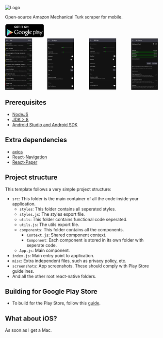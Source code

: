![Logo](https://github.com/saqfish/turkkey/blob/master/misc/logo.png)

Open-source Amazon Mechanical Turk scraper for mobile.

<a href="https://play.google.com/store/apps/details?id=com.turkkey">
  <img alt="Get it on Google Play"
       src="https://github.com/saqfish/turkkey/blob/master/misc/badge.png?raw=true" />
</a>

<div style="display: grid; width: 100%; grid-gap: 50px; justify-content: space-evenly;grid-template-columns: auto auto auto auto;">
  
<img style="display: block;" src="https://github.com/saqfish/turkkey/blob/master/screenshots/screen.png?raw=true" width="200px">
<img style="display: block;" src="https://github.com/saqfish/turkkey/blob/master/screenshots/screen2.png?raw=true" width="200px">
<img style="display: block;" src="https://github.com/saqfish/turkkey/blob/master/screenshots/screen3.png?raw=true" width="200px">
<img style="display: block;" src="https://github.com/saqfish/turkkey/blob/master/screenshots/screen4.png?raw=true" width="200px">

</div>

## Prerequisites
- [NodeJS](https://nodejs.org/en/download/)
- [JDK > 8](http://www.oracle.com/technetwork/java/javase/downloads/jdk8-downloads-2133151.html)
- [Android Studio and Android SDK](https://developer.android.com/studio/index.html)


## Extra dependencies
  - [axios](https://github.com/axios/axios) 
  - [React-Navigation](https://reactnavigation.org/) 
  - [React-Paper](https://github.com/callstack/react-native-paper) 

## Project structure
This template follows a very simple project structure:
- `src`: This folder is the main container of all the code inside your application.
  - `styles`: This folder contains all seperated styles.
  - `styles.js`: The styles export file.
  - `utils`: This folder contains functional code seperated.
  - `utils.js`: The utils export file.
  - `components`: This folder contains all the components.
    - `Context.js`: Shared component context.
    - `Component`: Each component is stored in its own folder with seperate code. 
  - `App.js`: Main component.
- `index.js`: Main entry point to application.
- `misc`: Extra independent files, such as privacy policy, etc.
- `screenshots`: App screenshots. These should comply with Play Store guidelines.
- And all the other root react-native folders.

## Building for Google Play Store

- To build for the Play Store, follow this [guide](https://reactnative.dev/docs/signed-apk-android).

## What about iOS?

As soon as I get a Mac.


